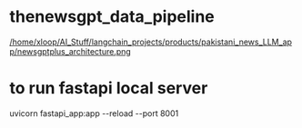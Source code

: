 # thenewsgpt_data_pipeline

[/home/xloop/AI_Stuff/langchain_projects/products/pakistani_news_LLM_app/newsgptplus_architecture.png](https://github.com/muhammadosamahq/pakistani_news_LLM_app/blob/main/newsgptplus_architecture.png)

# to run fastapi local server

uvicorn fastapi_app:app --reload --port 8001
